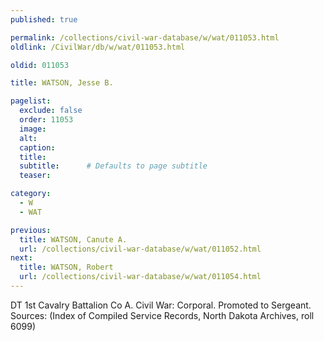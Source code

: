 ```yaml
---
published: true

permalink: /collections/civil-war-database/w/wat/011053.html
oldlink: /CivilWar/db/w/wat/011053.html

oldid: 011053

title: WATSON, Jesse B.

pagelist:
  exclude: false
  order: 11053
  image: 
  alt:
  caption:
  title:
  subtitle:      # Defaults to page subtitle
  teaser:

category: 
  - W 
  - WAT

previous:
  title: WATSON, Canute A.
  url: /collections/civil-war-database/w/wat/011052.html  
next:
  title: WATSON, Robert
  url: /collections/civil-war-database/w/wat/011054.html   
---
```

DT 1st Cavalry Battalion Co A. Civil War: Corporal. Promoted to Sergeant. Sources: (Index of Compiled Service Records, North Dakota Archives, roll 6099)